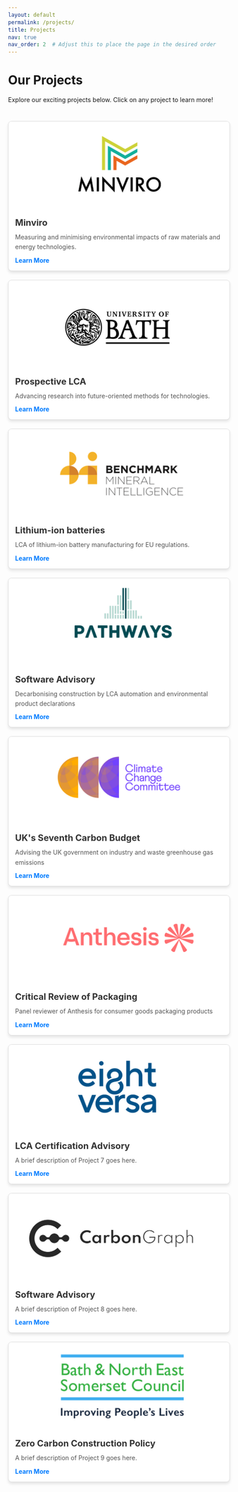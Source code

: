 ```yaml
---
layout: default
permalink: /projects/
title: Projects
nav: true
nav_order: 2  # Adjust this to place the page in the desired order
---
```


<style>
  .project-grid {
    display: grid;
    grid-template-columns: repeat(auto-fit, minmax(300px, 1fr));
    gap: 20px;
    margin: 40px 0;
  }

  .project-card {
    border: 1px solid #ddd;
    border-radius: 8px;
    box-shadow: 0 4px 6px rgba(0, 0, 0, 0.1);
    overflow: hidden;
    background: #fff;
    transition: transform 0.3s ease, box-shadow 0.3s ease;
    position: relative;
  }

  .project-card:hover {
    transform: translateY(-5px);
    box-shadow: 0 6px 10px rgba(0, 0, 0, 0.15);
  }

  .project-card img {
    width: 100%;
    height: 200px;
    object-fit: cover;
  }

  .project-card .card-content {
    padding: 15px;
  }

  .project-card h3 {
    margin: 0 0 10px;
    font-size: 1.25rem;
    color: #333;
  }

  .project-card p {
    margin: 0;
    color: #555;
    line-height: 1.6;
  }

  .project-card a {
    display: block;
    margin-top: 10px;
    color: #007bff;
    text-decoration: none;
    font-weight: bold;
  }

  .project-card a:hover {
    text-decoration: underline;
  }

  .project-details {
    display: none;
    position: absolute;
    top: 0;
    left: 0;
    width: 100%;
    height: 100%;
    background: rgba(255, 255, 255, 0.95);
    padding: 20px;
    box-shadow: 0 4px 6px rgba(0, 0, 0, 0.1);
    overflow-y: auto;
  }

  .project-card.expanded .project-details {
    display: block;
  }
</style>

<script>
  function toggleDetails(cardId) {
    const card = document.getElementById(cardId);
    card.classList.toggle('expanded');
  }
</script>

<h1>Our Projects</h1>
<p>Explore our exciting projects below. Click on any project to learn more!</p>

<div class="project-grid">
  <!-- Project 1 -->
  <div class="project-card" id="project1">
    <img src="/assets/img/p_minviro.png" alt="Minviro">
    <div class="card-content">
      <h3>Minviro </h3>
      <p>Measuring and minimising environmental impacts of raw materials and energy technologies.</p>
      <a href="javascript:void(0);" onclick="toggleDetails('project1')">Learn More</a>
    </div>
    <div class="project-details">
      <h3>Feb 2025 - Present </h3>
      <p>
        At present, I am a Senior Sustainability Consultant at Minviro. I work with a specialist team to deliver data-driven, sustainability solutions to world-leading organisations. This primarily focusses on LCA for the raw materials and energy sector. We also develop comprehensive databases, tools, innovation, and research. I have delivered several ISO-compliant LCAs, critical reviews, and innovation advisory.
      </p>
      <a href="javascript:void(0);" onclick="toggleDetails('project1')">Close</a>
    </div>
  </div>

  <!-- Project 2 -->
  <div class="project-card" id="project2">
    <img src="/assets/img/p_bath.png" alt="Critical Review">
    <div class="card-content">
      <h3>Prospective LCA</h3>
      <p>Advancing research into future-oriented methods for technologies.</p>
      <a href="javascript:void(0);" onclick="toggleDetails('project2')">Learn More</a>
    </div>
    <div class="project-details">
      <h3>Sep 2021- Jan 2025 </h3>
      <p>
        I completed my PhD at the University of Bath, collaborating with University College London and Paul Scherrer Institut. We developed LCA methods to project the future environmental impacts of batteries, energy systems, and electric vehicles, publishing articles in world-class journals and renowned international conferences.
      </p>
      <a href="javascript:void(0);" onclick="toggleDetails('project2')">Close</a>
    </div>
  </div>

  <!-- Project 3 -->
  <div class="project-card" id="project3">
    <img src="/assets/img/p_bmi.png" alt="Advisory">
    <div class="card-content">
      <h3>Lithium-ion batteries</h3>
      <p> LCA of lithium-ion battery manufacturing for EU regulations. </p>
      <a href="javascript:void(0);" onclick="toggleDetails('project3')">Learn More</a>
    </div>
    <div class="project-details">
      <h3>Jan 2024 - May 2024</h3>
      <p>
        I worked as a consultant of Benchmark Mineral Intelligence with their sustainability division to deliver an LCA for a global battery manufacturer in anticipation of upcoming EU batteries regulation.
      </p>
      <a href="javascript:void(0);" onclick="toggleDetails('project3')">Close</a>
    </div>
  </div>

  <!-- Project 4 -->
  <div class="project-card" id="project4">
    <img src="/assets/img/p_pathways.png" alt="Project 4">
    <div class="card-content">
      <h3>Software Advisory</h3>
      <p>Decarbonising construction by LCA automation and environmental product declarations</p>
      <a href="javascript:void(0);" onclick="toggleDetails('project4')">Learn More</a>
    </div>
    <div class="project-details">
      <h3>Jan 2024 - Aug 2025</h3>
      <p>
        I helped advise the development of a start-up Pathways on LCA principles and methodology, for deploying an automated and integrated software for construction product impacts and environmental product declaration generation.
      </p>
      <a href="javascript:void(0);" onclick="toggleDetails('project4')">Close</a>
    </div>
  </div>

  <!-- Project 5 -->
  <div class="project-card" id="project5">
    <img src="/assets/img/p_ccc.png" alt="Project 5">
    <div class="card-content">
      <h3>UK's Seventh Carbon Budget</h3>
      <p>Advising the UK government on industry and waste greenhouse gas emissions</p>
      <a href="javascript:void(0);" onclick="toggleDetails('project5')">Learn More</a>
    </div>
    <div class="project-details">
      <h3>Feb 2024 - Apr 2024 </h3>
      <p>
        This project investigates the impact of new materials in construction and their life cycle. The aim is to find alternatives to traditional materials that can reduce carbon emissions and improve sustainability in the built environment.
      </p>
      <a href="javascript:void(0);" onclick="toggleDetails('project5')">Close</a>
    </div>
  </div>

  <!-- Project 6 -->
  <div class="project-card" id="project6">
    <img src="/assets/img/p_anthesis.png" alt="Project 6">
    <div class="card-content">
      <h3>Critical Review of Packaging</h3>
      <p>Panel reviewer of Anthesis for consumer goods packaging products</p>
      <a href="javascript:void(0);" onclick="toggleDetails('project6')">Learn More</a>
    </div>
    <div class="project-details">
      <h3>Project 6</h3>
      <p>
        A comprehensive evaluation of the environmental impacts of recycling processes and materials recovery. This project focuses on optimizing the recycling chain to achieve greater sustainability in waste management.
      </p>
      <a href="javascript:void(0);" onclick="toggleDetails('project6')">Close</a>
    </div>
  </div>

  <!-- Project 7 -->
  <div class="project-card" id="project7">
    <img src="/assets/img/p_eightversa.png" alt="Project 7">
    <div class="card-content">
      <h3>LCA Certification Advisory</h3>
      <p>A brief description of Project 7 goes here.</p>
      <a href="javascript:void(0);" onclick="toggleDetails('project7')">Learn More</a>
    </div>
    <div class="project-details">
      <h3>Project 7</h3>
      <p>
        A study on the life cycle of renewable energy technologies, such as solar panels and wind turbines, exploring ways to reduce environmental impacts during their manufacturing, usage, and disposal phases.
      </p>
      <a href="javascript:void(0);" onclick="toggleDetails('project7')">Close</a>
    </div>
  </div>

  <!-- Project 8 -->
  <div class="project-card" id="project8">
    <img src="/assets/img/p_carbongraph.png" alt="Project 8">
    <div class="card-content">
      <h3>Software Advisory</h3>
      <p>A brief description of Project 8 goes here.</p>
      <a href="javascript:void(0);" onclick="toggleDetails('project8')">Learn More</a>
    </div>
    <div class="project-details">
      <h3>Project 8</h3>
      <p>
        Focuses on evaluating the environmental impacts of urban development and transportation systems. This project seeks to promote more sustainable city planning and infrastructure development.
      </p>
      <a href="javascript:void(0);" onclick="toggleDetails('project8')">Close</a>
    </div>
  </div>

  <!-- Project 9 -->
  <div class="project-card" id="project9">
    <img src="/assets/img/p_banes.png" alt="Project 9">
    <div class="card-content">
      <h3>Zero Carbon Construction Policy</h3>
      <p>A brief description of Project 9 goes here.</p>
      <a href="javascript:void(0);" onclick="toggleDetails('project9')">Learn More</a>
    </div>
    <div class="project-details">
      <h3>Project 9</h3>
      <p>
        A deep dive into sustainable practices in agriculture, focusing on methods that reduce environmental impact while maintaining productivity and profitability for farmers.
      </p>
      <a href="javascript:void(0);" onclick="toggleDetails('project9')">Close</a>
    </div>
  </div>
</div>
